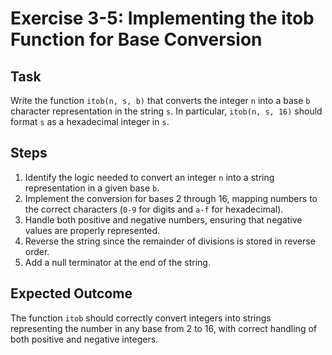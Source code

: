 
# Exercise 3-5: Implementing the itob Function for Base Conversion

## Task
Write the function `itob(n, s, b)` that converts the integer `n` into a base `b` character representation in the string `s`. In particular, `itob(n, s, 16)` should format `s` as a hexadecimal integer in `s`.

## Steps
1. Identify the logic needed to convert an integer `n` into a string representation in a given base `b`.
2. Implement the conversion for bases 2 through 16, mapping numbers to the correct characters (`0-9` for digits and `a-f` for hexadecimal).
3. Handle both positive and negative numbers, ensuring that negative values are properly represented.
4. Reverse the string since the remainder of divisions is stored in reverse order.
5. Add a null terminator at the end of the string.

## Expected Outcome
The function `itob` should correctly convert integers into strings representing the number in any base from 2 to 16, with correct handling of both positive and negative integers.

